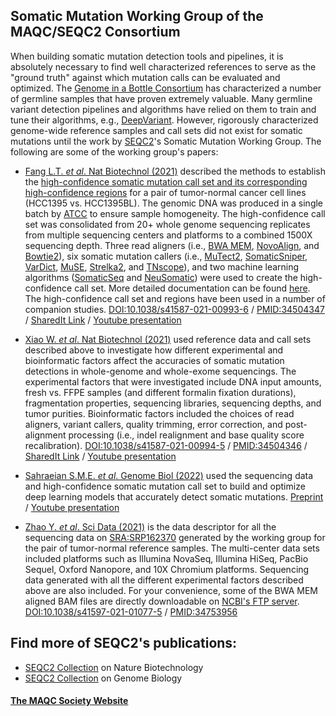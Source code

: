 ## Somatic Mutation Working Group of the MAQC/SEQC2 Consortium

When building somatic mutation detection tools and pipelines, it is absolutely necessary to find well characterized references to serve as the "ground truth" against which mutation calls can be evaluated and optimized. The [Genome in a Bottle Consortium](https://www.nist.gov/programs-projects/genome-bottle) has characterized a number of germline samples that have proven extremely valuable. Many germline variant detection pipelines and algorithms have relied on them to train and tune their algorithms, e.g., [DeepVariant](https://github.com/google/deepvariant). However, rigorously characterized genome-wide reference samples and call sets did not exist for somatic mutations until the work by [SEQC2](https://www.fda.gov/science-research/bioinformatics-tools/microarraysequencing-quality-control-maqcseqc#MAQC_IV)'s Somatic Mutation Working Group. The following are some of the working group's papers:

  * [Fang L.T. _et al_. Nat Biotechnol (2021)](https://doi.org/10.1038/s41587-021-00993-6) described the methods to establish the [high-confidence somatic mutation call set and its corresponding high-confidence regions](https://ftp-trace.ncbi.nlm.nih.gov/ReferenceSamples/seqc/Somatic_Mutation_WG/release/latest/) for a pair of tumor-normal cancer cell lines (HCC1395 vs. HCC1395BL). The genomic DNA was produced in a single batch by [ATCC](https://www.atcc.org/) to ensure sample homogeneity. The high-confidence call set was consolidated from 20+ whole genome sequencing replicates from multiple sequencing centers and platforms to a combined 1500X sequencing depth. Three read aligners (i.e., [BWA MEM](https://arxiv.org/abs/1303.3997), [NovoAlign](http://www.novocraft.com/), and [Bowtie2](https://doi.org/10.1038/nmeth.1923)), six somatic mutation callers (i.e., [MuTect2](https://doi.org/10.1101/861054), [SomaticSniper](http://dx.doi.org/10.1093/bioinformatics/btr665), [VarDict](http://dx.doi.org/10.1093/nar/gkw227), [MuSE](http://dx.doi.org/10.1186/s13059-016-1029-6), [Strelka2](https://doi.org/10.1038/s41592-018-0051-x), and [TNscope](https://doi.org/10.1101/250647)), and two machine learning algorithms ([SomaticSeq](http://dx.doi.org/10.1186/s13059-015-0758-2) and [NeuSomatic](https://doi.org/10.1038/s41467-019-09027-x)) were used to create the high-confidence call set. More detailed documentation can be found [here](https://bit.ly/SEQC2). The high-confidence call set and regions have been used in a number of companion studies. [DOI:10.1038/s41587-021-00993-6](http://doi.org/10.1038/s41587-021-00993-6) / [PMID:34504347](http://identifiers.org/pubmed:34504347) / [SharedIt Link](https://rdcu.be/cxs3D) / [Youtube presentation](https://youtu.be/nn0BOAONRe8)

  * [Xiao W. _et al_. Nat Biotechnol (2021)](https://doi.org/10.1038/s41587-021-00994-5) used reference data and call sets described above to investigate how different experimental and bioinformatic factors affect the accuracies of somatic mutation detections in whole-genome and whole-exome sequencings. The experimental factors that were investigated include DNA input amounts, fresh vs. FFPE samples (and different formalin fixation durations), fragmentation properties, sequencing libraries, sequencing depths, and tumor purities. Bioinformatic factors included the choices of read aligners, variant callers, quality trimming, error correction, and post-alignment processing (i.e., indel realignment and base quality score recalibration).  [DOI:10.1038/s41587-021-00994-5](http://doi.org/10.1038/s41587-021-00994-5) / [PMID:34504346](http://identifiers.org/pubmed/34504346) / [SharedIt Link](https://rdcu.be/cxASG) / [Youtube presentation](https://youtu.be/txYQ-UUlvis)

  * [Sahraeian S.M.E. _et al_. Genome Biol (2022)](https://doi.org/10.1101/667261) used the sequencing data and high-confidence somatic mutation call set to build and optimize deep learning models that accurately detect somatic mutations. [Preprint](https://doi.org/10.1101/667261) / [Youtube presentation](https://youtu.be/gZADQ3k0oRo)

  * [Zhao Y. _et al_. Sci Data (2021)](https://doi.org/10.1038/s41597-021-01077-5) is the data descriptor for all the sequencing data on [SRA:SRP162370](https://identifiers.org/ncbi/insdc.sra:SRP162370) generated by the working group for the pair of tumor-normal reference samples. The multi-center data sets included platforms such as Illumina NovaSeq, Illumina HiSeq, PacBio Sequel, Oxford Nanopore, and 10X Chromium platforms. Sequencing data generated with all the different experimental factors described above are also included. For your convenience, some of the BWA MEM aligned BAM files are directly downloadable on [NCBI's FTP server](https://ftp-trace.ncbi.nlm.nih.gov/ReferenceSamples/seqc/Somatic_Mutation_WG/data/). [DOI:10.1038/s41597-021-01077-5](https://doi.org/10.1038/s41597-021-01077-5) / [PMID:34753956](http://identifiers.org/pubmed/34753956)


## Find more of SEQC2's publications:
  * [SEQC2 Collection](https://www.nature.com/collections/seqc2) on Nature Biotechnology
  * [SEQC2 Collection](https://www.biomedcentral.com/collections/SEQC2-article-collection) on Genome Biology


#### [The MAQC Society Website](https://themaqc.org/)
